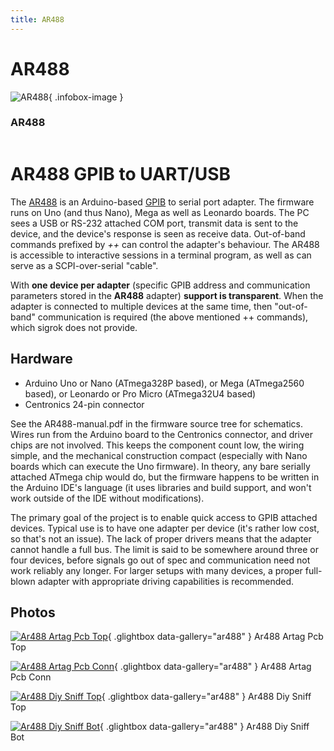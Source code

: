 ```yaml
---
title: AR488
---
```


# AR488

<div class="infobox" markdown>

![AR488](./img/Ar488-artag-pcb-top.png){ .infobox-image }

### AR488

| | |
|---|---|

</div>

# AR488 GPIB to UART/USB

The [AR488](https://github.com/Twilight-Logic/AR488) is an Arduino-based [ GPIB](https://sigrok.org/wiki/Protocol_decoder:Ieee488) to serial port adapter.  The firmware runs on Uno (and thus Nano), Mega as well as Leonardo boards.  The PC sees a USB or RS-232 attached COM port, transmit data is sent to the device, and the device's response is seen as receive data.  Out-of-band commands prefixed by *++* can control the adapter's behaviour.  The AR488 is accessible to interactive sessions in a terminal program, as well as can serve as a SCPI-over-serial "cable".

With **one device per adapter** (specific GPIB address and communication parameters stored in the **AR488** adapter) **support is transparent**. When the adapter is connected to multiple devices at the same time, then "out-of-band" communication is required (the above mentioned ++ commands), which sigrok does not provide.

## Hardware
- Arduino Uno or Nano (ATmega328P based), or Mega (ATmega2560 based), or Leonardo or Pro Micro (ATmega32U4 based)
- Centronics 24-pin connector

See the AR488-manual.pdf in the firmware source tree for schematics.  Wires run from the Arduino board to the Centronics connector, and driver chips are not involved.  This keeps the component count low, the wiring simple, and the mechanical construction compact (especially with Nano boards which can execute the Uno firmware).  In theory, any bare serially attached ATmega chip would do, but the firmware happens to be written in the Arduino IDE's language (it uses libraries and build support, and won't work outside of the IDE without modifications).

The primary goal of the project is to enable quick access to GPIB attached devices.  Typical use is to have one adapter per device (it's rather low cost, so that's not an issue).  The lack of proper drivers means that the adapter cannot handle a full bus. The limit is said to be somewhere around three or four devices, before signals go out of spec and communication need not work reliably any longer.  For larger setups with many devices, a proper full-blown adapter with appropriate driving capabilities is recommended.

## Photos

<div class="photo-grid" markdown>

[![Ar488 Artag Pcb Top](./img/Ar488-artag-pcb-top.png)](./img/Ar488-artag-pcb-top.png "Ar488 Artag Pcb Top"){ .glightbox data-gallery="ar488" }
<span class="caption">Ar488 Artag Pcb Top</span>

[![Ar488 Artag Pcb Conn](./img/Ar488-artag-pcb-conn.png)](./img/Ar488-artag-pcb-conn.png "Ar488 Artag Pcb Conn"){ .glightbox data-gallery="ar488" }
<span class="caption">Ar488 Artag Pcb Conn</span>

[![Ar488 Diy Sniff Top](./img/Ar488-diy-sniff-top.png)](./img/Ar488-diy-sniff-top.png "Ar488 Diy Sniff Top"){ .glightbox data-gallery="ar488" }
<span class="caption">Ar488 Diy Sniff Top</span>

[![Ar488 Diy Sniff Bot](./img/Ar488-diy-sniff-bot.png)](./img/Ar488-diy-sniff-bot.png "Ar488 Diy Sniff Bot"){ .glightbox data-gallery="ar488" }
<span class="caption">Ar488 Diy Sniff Bot</span>

</div>

